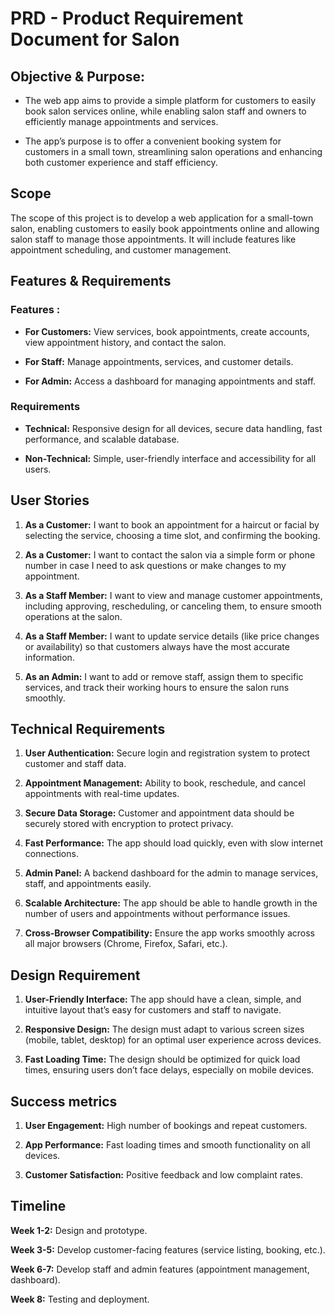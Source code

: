 # PRD - Product Requirement Document for Salon

## Objective & Purpose:

- The web app aims to provide a simple platform for customers to easily book salon services online, while enabling salon staff and owners to efficiently manage appointments and services.

- The app’s purpose is to offer a convenient booking system for customers in a small town, streamlining salon operations and enhancing both customer experience and staff efficiency.

## Scope

The scope of this project is to develop a web application for a small-town salon, enabling customers to easily book appointments online and allowing salon staff to manage those appointments. It will include features like appointment scheduling, and customer management.

## Features & Requirements

### Features :

- **For Customers:** View services, book appointments, create accounts, view appointment history, and contact the salon.

- **For Staff:** Manage appointments, services, and customer details.

- **For Admin:** Access a dashboard for managing appointments and staff.

### Requirements

- **Technical:** Responsive design for all devices, secure data handling, fast performance, and scalable database.

- **Non-Technical:** Simple, user-friendly interface and accessibility for all users.

## User Stories

1. **As a Customer:** I want to book an appointment for a haircut or facial by selecting the service, choosing a time slot, and confirming the booking.

2. **As a Customer:** I want to contact the salon via a simple form or phone number in case I need to ask questions or make changes to my appointment.

3. **As a Staff Member:** I want to view and manage customer appointments, including approving, rescheduling, or canceling them, to ensure smooth operations at the salon.

4. **As a Staff Member:** I want to update service details (like price changes or availability) so that customers always have the most accurate information.

5. **As an Admin:** I want to add or remove staff, assign them to specific services, and track their working hours to ensure the salon runs smoothly.

## Technical Requirements

1. **User Authentication:** Secure login and registration system to protect customer and staff data.

2. **Appointment Management:** Ability to book, reschedule, and cancel appointments with real-time updates.

3. **Secure Data Storage:** Customer and appointment data should be securely stored with encryption to protect privacy.

4. **Fast Performance:** The app should load quickly, even with slow internet connections.

5. **Admin Panel:** A backend dashboard for the admin to manage services, staff, and appointments easily.

6. **Scalable Architecture:** The app should be able to handle growth in the number of users and appointments without performance issues.

7. **Cross-Browser Compatibility:** Ensure the app works smoothly across all major browsers (Chrome, Firefox, Safari, etc.).

## Design Requirement

1. **User-Friendly Interface:** The app should have a clean, simple, and intuitive layout that’s easy for customers and staff to navigate.

2. **Responsive Design:** The design must adapt to various screen sizes (mobile, tablet, desktop) for an optimal user experience across devices.

3. **Fast Loading Time:** The design should be optimized for quick load times, ensuring users don’t face delays, especially on mobile devices.

## Success metrics

1. **User Engagement:** High number of bookings and repeat customers.
2. **App Performance:** Fast loading times and smooth functionality on all devices.

3. **Customer Satisfaction:** Positive feedback and low complaint rates.

## Timeline

**Week 1-2:** Design and prototype.

**Week 3-5:** Develop customer-facing features (service listing, booking, etc.).

**Week 6-7:** Develop staff and admin features (appointment management, dashboard).

**Week 8:** Testing and deployment.
